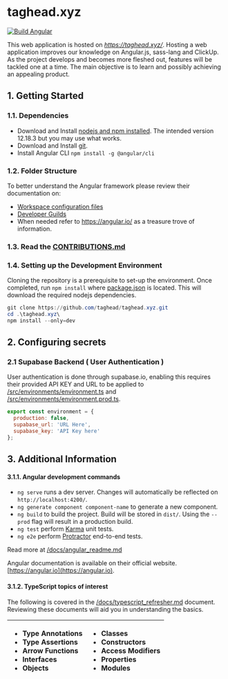 # taghead.xyz
[![Build Angular](https://github.com/taghead/taghead.xyz/actions/workflows/main.yml/badge.svg)](https://github.com/taghead/taghead.xyz/actions/workflows/main.yml)

This web application is hosted on *https://taghead.xyz/*. Hosting a web application improves our knowledge on Angular.js, sass-lang and ClickUp. 
As the project develops and becomes more fleshed out, features will be tackled one at a time. The main objective is to learn and possibly achieving an appealing product. 

## 1. Getting Started

### 1.1. Dependencies 

- Download and Install [nodejs and npm installed](https://nodejs.org/en/download/). The intended version 12.18.3 but you may use what works.
- Download and Install [git](https://git-scm.com/downloads).
- Install Angular CLI `npm install -g @angular/cli`

### 1.2. Folder Structure

To better understand the Angular framework please review their documentation on:
- [Workspace configuration files](https://angular.io/guide/file-structure#workspace-configuration-files)
- [Developer Guilds](https://angular.io/guide/router)
- When needed refer to https://angular.io/ as a treasure trove of information.

### 1.3. Read the [CONTRIBUTIONS.md](/CONTRIBUTIONS.md)
  
### 1.4. Setting up the Development Environment

Cloning the repository is a prerequisite to set-up the environment. Once completed, run `npm install` where [package.json](/package.json) is located. This will download the required nodejs dependencies.

```powershell
git clone https://github.com/taghead/taghead.xyz.git
cd .\taghead.xyz\
npm install --only=dev
```

## 2. Configuring secrets

### 2.1 Supabase Backend ( User Authentication )

User authentication is done through supabase.io, enabling this requires their provided API KEY and URL to be applied to [/src/environments/environment.ts](/src/environments/environment.ts) and [/src/environments/environment.prod.ts](/src/environments/environment.prod.ts).

```javascript
export const environment = {
  production: false,
  supabase_url: 'URL Here',
  supabase_key: 'API Key here'
};
```

## 3. Additional Information

#### 3.1.1. Angular development commands
- `ng serve` runs a dev server. Changes will automatically be reflected on `http://localhost:4200/`.
- `ng generate component component-name` to generate a new component.
- `ng build` to build the project. Build will be stored in `dist/`. Using the `--prod` flag will result in a production build.
- `ng test` perform [Karma](https://karma-runner.github.io) unit tests.
- `ng e2e` perform [Protractor](http://www.protractortest.org/) end-to-end tests.

Read more at [/docs/angular_readme.md](/docs/angular_readme.md)

Angular documentation is available on their official website. [https://angular.io](https://angular.io).

#### 3.1.2. TypeScript topics of interest
The following is covered in the [/docs/typescript_refresher.md](/docs/typescript_refresher.md) document. Reviewing these documents will aid you in understanding the basics. 

| <ul> <li>Type Annotations</li> <li>Type Assertions</li> <li>Arrow Functions</li> <li>Interfaces</li> <li>Objects</li> </ul> |<ul> <li>Classes</li> <li>Constructors</li> <li>Access Modifiers</li> <li>Properties</li> <li>Modules</li> </ul>|
| :------------ |:--------------|
